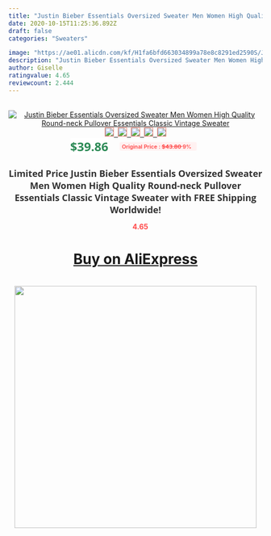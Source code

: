 ```yaml
---
title: "Justin Bieber Essentials Oversized Sweater Men Women High Quality Round-neck Pullover Essentials Classic Vintage Sweater"
date: 2020-10-15T11:25:36.892Z
draft: false
categories: "Sweaters"

image: "https://ae01.alicdn.com/kf/H1fa6bfd663034899a78e8c8291ed2590S/Justin-Bieber-Essentials-Oversized-Sweater-Men-Women-High-Quality-Round-neck-Pullover-Essentials-Classic-Vintage-Sweater.jpg"
description: "Justin Bieber Essentials Oversized Sweater Men Women High Quality Round-neck Pullover Essentials Classic Vintage Sweater"
author: Giselle
ratingvalue: 4.65
reviewcount: 2.444
---
```

<br>
<div style="text-align: center;">
<a href="https://s.click.aliexpress.com/e/_9IhJHL" target="_blank" rel="nofollow noopener noreferrer"><img alt="Justin Bieber Essentials Oversized Sweater Men Women High Quality Round-neck Pullover Essentials Classic Vintage Sweater" class="magnifier-image" src="https://ae01.alicdn.com/kf/H1fa6bfd663034899a78e8c8291ed2590S/Justin-Bieber-Essentials-Oversized-Sweater-Men-Women-High-Quality-Round-neck-Pullover-Essentials-Classic-Vintage-Sweater.jpg_640x640.jpg">
<br>
<img style="border:1px solid salmon" src="https://ae01.alicdn.com/kf/H1fa6bfd663034899a78e8c8291ed2590S/Justin-Bieber-Essentials-Oversized-Sweater-Men-Women-High-Quality-Round-neck-Pullover-Essentials-Classic-Vintage-Sweater.jpg_120x120.jpg">&nbsp;&nbsp;<img style="border:1px solid salmon" src="https://ae01.alicdn.com/kf/H78e82e6df1d44697bd858a79e3c770b10/Justin-Bieber-Essentials-Oversized-Sweater-Men-Women-High-Quality-Round-neck-Pullover-Essentials-Classic-Vintage-Sweater.jpg_120x120.jpg">&nbsp;&nbsp;<img style="border:1px solid salmon" src="https://ae01.alicdn.com/kf/H449ef431270049838b3760d5b9de7aadL/Justin-Bieber-Essentials-Oversized-Sweater-Men-Women-High-Quality-Round-neck-Pullover-Essentials-Classic-Vintage-Sweater.jpg_120x120.jpg">&nbsp;&nbsp;<img style="border:1px solid salmon" src="https://ae01.alicdn.com/kf/Hd763692cffef42c88b12400f6e0db534j/Justin-Bieber-Essentials-Oversized-Sweater-Men-Women-High-Quality-Round-neck-Pullover-Essentials-Classic-Vintage-Sweater.jpg_120x120.jpg">&nbsp;&nbsp;<img style="border:1px solid salmon" src="https://ae01.alicdn.com/kf/H22fd405823834bc19b4cebcc8115d271i/Justin-Bieber-Essentials-Oversized-Sweater-Men-Women-High-Quality-Round-neck-Pullover-Essentials-Classic-Vintage-Sweater.jpg_120x120.jpg"></a></div><br0>
<div style="text-align: center;"><span style="background-color: white; border: 0px; box-sizing: border-box; color: seagreen; display: inline-block; font-family: &quot;open sans&quot; , &quot;arial&quot; , &quot;helvetica&quot; , sans-serif , &quot;heiti&quot;; font-size: 24px; font-stretch: inherit; font-weight: 700; line-height: inherit; margin: 0px 10px 0px 0px; padding: 0px; vertical-align: middle;">$39.86 </span>
<span style="background: rgb(255 , 241 , 241); border-radius: 3px; border: 0px; box-sizing: border-box; color: #ff4747; display: inline-block; font-family: inherit; font-size: 12px; font-stretch: inherit; font-style: inherit; font-variant: inherit; font-weight: 600; line-height: inherit; margin: 0px; padding: 2px 5px; transform: scale(0.9); vertical-align: middle;">Original Price : <b style="text-decoration: line-through;">$43.80 </b> 9%&nbsp;&nbsp;</span></div>
<h1 style="color: #333333; display: inline-block; font-family: &quot;open sans&quot; , &quot;arial&quot; , &quot;helvetica&quot; , sans-serif , &quot;heiti&quot;; font-size: 18px; font-stretch: inherit; font-weight: 700; text-align: center;">Limited Price Justin Bieber Essentials Oversized Sweater Men Women High Quality Round-neck Pullover Essentials Classic Vintage Sweater with FREE Shipping Worldwide!</h1>
<div style="color: #ff4747; text-align: center;">
<img src="https://4.bp.blogspot.com/-M0ZcTcb-5uY/XleCXlxnR4I/AAAAAAAAAEc/OrjgMkXV1oMQFaCRZj5HQwOCBcu3w1FegCPcBGAYYCw/s1600/star.png" style="height: 15px;">&nbsp;<b>4.65</b></div>
<div class="button_cont" align="center"><a class="buynow_a" href="https://s.click.aliexpress.com/e/_9IhJHL" target="_blank" rel="nofollow noopener noreferrer"><H1>Buy on AliExpress</H1></a></div><br>
<div class="separator" style="clear: both; text-align: center;">
<img src="https://lh3.googleusercontent.com/-pTy5HemUv9M/XlePHvY0dAI/AAAAAAAAAE4/0nX5iRUoIWY8eMW9Dpxeirr157OZliDIgCLcBGAsYHQ/s1600/badge.gif" width="480">
</div>
